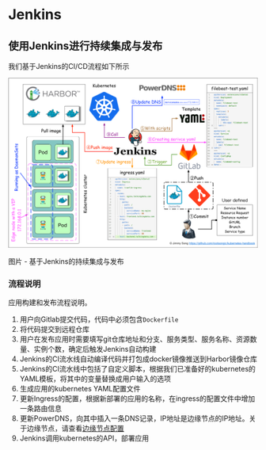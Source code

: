 # Jenkins



## 使用Jenkins进行持续集成与发布 <a id="&#x4F7F;&#x7528;jenkins&#x8FDB;&#x884C;&#x6301;&#x7EED;&#x96C6;&#x6210;&#x4E0E;&#x53D1;&#x5E03;"></a>

我们基于Jenkins的CI/CD流程如下所示

![](../../.gitbook/assets/image%20%2899%29.png)

图片 - 基于Jenkins的持续集成与发布

### 流程说明 <a id="&#x6D41;&#x7A0B;&#x8BF4;&#x660E;"></a>

应用构建和发布流程说明。

1. 用户向Gitlab提交代码，代码中必须包含`Dockerfile`
2. 将代码提交到远程仓库
3. 用户在发布应用时需要填写git仓库地址和分支、服务类型、服务名称、资源数量、实例个数，确定后触发Jenkins自动构建
4. Jenkins的CI流水线自动编译代码并打包成docker镜像推送到Harbor镜像仓库
5. Jenkins的CI流水线中包括了自定义脚本，根据我们已准备好的kubernetes的YAML模板，将其中的变量替换成用户输入的选项
6. 生成应用的kubernetes YAML配置文件
7. 更新Ingress的配置，根据新部署的应用的名称，在ingress的配置文件中增加一条路由信息
8. 更新PowerDNS，向其中插入一条DNS记录，IP地址是边缘节点的IP地址。关于边缘节点，请查看[边缘节点配置](https://rootsongjc.gitbooks.io/kubernetes-handbook/practice/edge-node-configuration.html)
9. Jenkins调用kubernetes的API，部署应用

